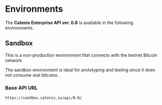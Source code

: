 # Environments

The **Catenis Enterprise API ver. 0.8** is available in the following environments.

## Sandbox

This is a non-production environment that connects with the testnet Bitcoin network.

<aside class="notice">
The sandbox environment is ideal for prototyping and testing since it does not consume real bitcoins.
</aside>

### Base API URL

`https://sandbox.catenis.io/api/0.8/`
